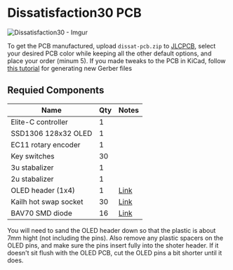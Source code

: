 # Dissatisfaction30 PCB

![Dissatisfaction30 - Imgur](https://user-images.githubusercontent.com/800930/187589746-8d064423-baf6-4710-8635-935d9f0d5ee1.jpg)

To get the PCB manufactured, upload `dissat-pcb.zip` to [JLCPCB](https://jlcpcb.com), select your desired PCB color while keeping all the other default options, and place your order (minum 5).  If you made tweaks to the PCB in KiCad, follow [this tutorial](https://support.jlcpcb.com/article/194-how-to-generate-gerber-and-drill-files-in-kicad-6) for generating new Gerber files

## Requied Components
| Name                   | Qty | Notes |
| ---------              | --- | ----- |
| Elite-C controller     | 1   |
| SSD1306 128x32 OLED    | 1   |
| EC11 rotary encoder    | 1   |
| Key switches           | 30  |
| 3u stabalizer          | 1   |
| 2u stabalizer          | 1   |
| OLED header (1x4)      | 1   | [Link](https://www.mouser.com/ProductDetail/517-929850-01-04-RA)
| Kailh hot swap socket  | 30  | [Link](https://www.aliexpress.com/item/2255800865526224.html?spm=a2g0o.order_list.0.0.71e51802oef56x&gatewayAdapt=4itemAdapt)
| BAV70 SMD diode        | 16  | [Link](https://www.digikey.com/en/products/detail/onsemi/BAV70LT3G/1475508)

You will need to sand the OLED header down so that the plastic is about 7mm hight (not including the pins).  Also remove any plastic spacers on the OLED pins, and make sure the pins insert fully into the shoter header.  If it doesn't sit flush with the OLED PCB, cut the OLED pins a bit shorter until it does.
